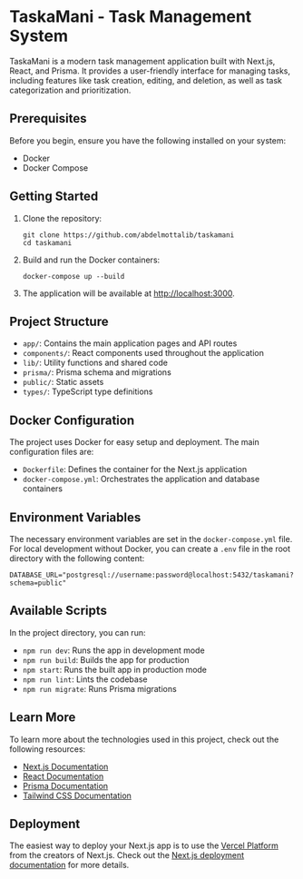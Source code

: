# TaskaMani - Task Management System

TaskaMani is a modern task management application built with Next.js, React, and Prisma. It provides a user-friendly interface for managing tasks, including features like task creation, editing, and deletion, as well as task categorization and prioritization.

## Prerequisites

Before you begin, ensure you have the following installed on your system:

- Docker
- Docker Compose

## Getting Started

1. Clone the repository:
   ```
   git clone https://github.com/abdelmottalib/taskamani
   cd taskamani
   ```

2. Build and run the Docker containers:
   ```
   docker-compose up --build
   ```

3. The application will be available at [http://localhost:3000](http://localhost:3000).

## Project Structure

- `app/`: Contains the main application pages and API routes
- `components/`: React components used throughout the application
- `lib/`: Utility functions and shared code
- `prisma/`: Prisma schema and migrations
- `public/`: Static assets
- `types/`: TypeScript type definitions

## Docker Configuration

The project uses Docker for easy setup and deployment. The main configuration files are:

- `Dockerfile`: Defines the container for the Next.js application
- `docker-compose.yml`: Orchestrates the application and database containers

## Environment Variables

The necessary environment variables are set in the `docker-compose.yml` file. For local development without Docker, you can create a `.env` file in the root directory with the following content:
```
DATABASE_URL="postgresql://username:password@localhost:5432/taskamani?schema=public"
```

## Available Scripts

In the project directory, you can run:

- `npm run dev`: Runs the app in development mode
- `npm run build`: Builds the app for production
- `npm start`: Runs the built app in production mode
- `npm run lint`: Lints the codebase
- `npm run migrate`: Runs Prisma migrations

## Learn More

To learn more about the technologies used in this project, check out the following resources:

- [Next.js Documentation](https://nextjs.org/docs)
- [React Documentation](https://reactjs.org/docs/getting-started.html)
- [Prisma Documentation](https://www.prisma.io/docs/)
- [Tailwind CSS Documentation](https://tailwindcss.com/docs)

## Deployment

The easiest way to deploy your Next.js app is to use the [Vercel Platform](https://vercel.com/new?utm_medium=default-template&filter=next.js&utm_source=create-next-app&utm_campaign=create-next-app-readme) from the creators of Next.js. Check out the [Next.js deployment documentation](https://nextjs.org/docs/deployment) for more details.
